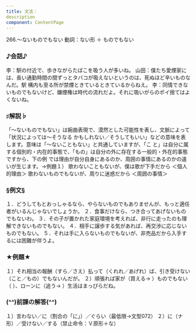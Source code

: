 ```yaml
---
title: 文法：
description
component: ContentPage
---
```



266.～ないものでもない
動詞：ない形 ＋ ものでもない
### ♪会話♪
李：駅の付近で、歩きながらたばこを吸う人が多いね。
山田：僕たち愛煙家には、長い通勤時間の間ずっとタバコが吸えないというのは、死ぬほど辛いものなんだ。駅 構内も至る所が禁煙ときているときているからねえ。
李：同情できないものでもないけど、嫌煙権は時代の流れだよ。それに吸いがらのポイ捨てはよくないね。
### ♯解説♭
「～ないものでもない」は婉曲表現で、漠然とした可能性を表し、文脈によって「状況によっては～そうなる かもしれない／そうしてもいい」などの意味を表します。意味は「～ないこともない」と共通していますが、「こ と」は自分に属する個別的・内在的事態で、「もの」は自分の外に存在する一般的・外在的事態ですから、下の例 では理由が自分自身にあるのか、周囲の事情にあるのかの違いが生じます。→例題１）
歌わないこともないが、僕は歌が下手だから ＜個人的理由＞ 歌わないものでもないが、周りに迷惑だから ＜周囲の事情＞
### §例文§
１．どうしてもとおっしゃるなら、やらないものでもありませんが、もっと適任者がいるんじゃないでしょうか。
２．食事だけなら、つき合ってあげないものでもないわ。
３．その子が置かれた家庭環境を考えれば、非行に走ったのも理解できないものでもない。
４．相手に譲歩する気があれば、再交渉に応じないものでもない。
５．それは手に入らないものでもないが、非売品だから入手するには困難が伴うよ。
### ★例題★
１）それ相当の報酬（すら／さえ）払って（くれれ／あげれ）ば、引き受けない（こと／もの）でもないんだが。
２）頑張れば家が（買える→ ）ものでもない（ ）、ローンに（追う→ ）生活はまっぴらだね。
### (^^)前課の解答(^^)
１）言わない／に（割合の「に」）／ぐらい（最低限→文型072）
２）に（ナ形）／受けない／する（禁止命令：Ｖ原形＋な）
